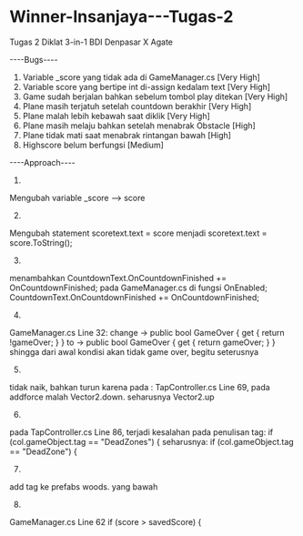 # Winner-Insanjaya---Tugas-2
Tugas 2 Diklat 3-in-1 BDI Denpasar X Agate

----Bugs----
1. Variable _score yang tidak ada di GameManager.cs [Very High]
2. Variable score yang bertipe int di-assign kedalam text [Very High]
3. Game sudah berjalan bahkan sebelum tombol play ditekan [Very High]
4. Plane masih terjatuh setelah countdown berakhir [Very High]  
5. Plane malah lebih kebawah saat diklik [Very High]  
6. Plane masih melaju bahkan setelah menabrak Obstacle [High]
7. Plane tidak mati saat menabrak rintangan bawah [High]
8. Highscore belum berfungsi [Medium]

----Approach----

1. 
Mengubah variable _score --> score

2. 
Mengubah statement scoretext.text = score menjadi scoretext.text = score.ToString();

3. 
menambahkan CountdownText.OnCountdownFinished += OnCountdownFinished;
pada GameManager.cs di fungsi OnEnabled;
CountdownText.OnCountdownFinished += OnCountdownFinished;

4.
GameManager.cs Line 32:
change -> public bool GameOver { get { return !gameOver; } }
to -> public bool GameOver { get { return gameOver; } }
shingga dari awal kondisi akan tidak game over, begitu seterusnya

5.
tidak naik, bahkan turun karena pada :
TapController.cs Line 69, pada addforce malah Vector2.down.
seharusnya Vector2.up

6. 
pada TapController.cs Line 86, terjadi kesalahan pada penulisan tag:
if (col.gameObject.tag == "DeadZones") {
seharusnya:
if (col.gameObject.tag == "DeadZone") {

7. 
add tag ke prefabs woods. yang bawah

8.
GameManager.cs Line 62
if (score > savedScore) {
